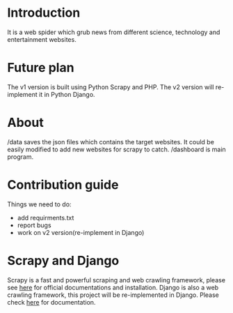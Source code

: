# Introduction
It is a web spider which grub news from different science, technology and entertainment websites.

# Future plan
The v1 version is built using Python Scrapy and PHP. The v2 version will re-implement it in Python Django.

# About
/data saves the json files which contains the target websites. It could be easily modified to add new websites for scrapy to catch.
/dashboard is main program.

# Contribution guide
Things we need to do:
- add requirments.txt
- report bugs
- work on v2 version(re-implement in Django)

# Scrapy and Django
Scrapy is a fast and powerful scraping and web crawling framework, please see [here](https://docs.scrapy.org/en/latest/) for official documentations and installation. 
Django is also a web crawling framework, this project will be re-implemented in Django. Please check [here](https://docs.djangoproject.com/en/1.11/) for documentation.

